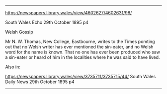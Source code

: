 
---

https://newspapers.library.wales/view/4602627/4602631/98/

South Wales Echo
29th October 1895 p4

Welsh Gossip

Mr N. W. Thomas, New College, Eastbourne, writes to the Times pomting out that no Welsh writer has ever mentioned the sin-eater, and no Welsh word for the name is known. That no one has ever been produced who saw a sin-eater or heard of him in the localities where he was said to have lived. 

Also in:

https://newspapers.library.wales/view/3735711/3735715/44/
South Wales Daily News
29th October 1895 p4

---


